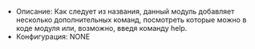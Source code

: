 + Описание: Как следует из названия, данный модуль добавляет несколько дополнительных команд, посмотреть которые можно в коде модуля или, возможно, введя команду help.
+ Конфигурация: NONE
